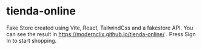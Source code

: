 # tienda-online
Fake Store created using Vite, React, TailwindCss and a fakestore API. You can see the result in https://modernclix.github.io/tienda-online/ . Press Sign In to start shopping.
